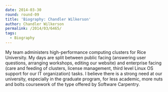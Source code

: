 ```yaml
---
date: 2014-03-30
round: round-09
title: 'Biography: Chandler Wilkerson'
author: Chandler Wilkerson
permalink: /2014/03/6465/
tags:
  - Biography
---
```

My team administers high-performance computing clusters for Rice University. My days are split between public facing (answering user questions, arranging workshops, editing our website) and enterprise facing (care and feeding of clusters, license management, third level Linux OS support for our IT organization) tasks. I believe there is a strong need at our university, especially in the graduate program, for less academic, more nuts and bolts coursework of the type offered by Software Carpentry.
